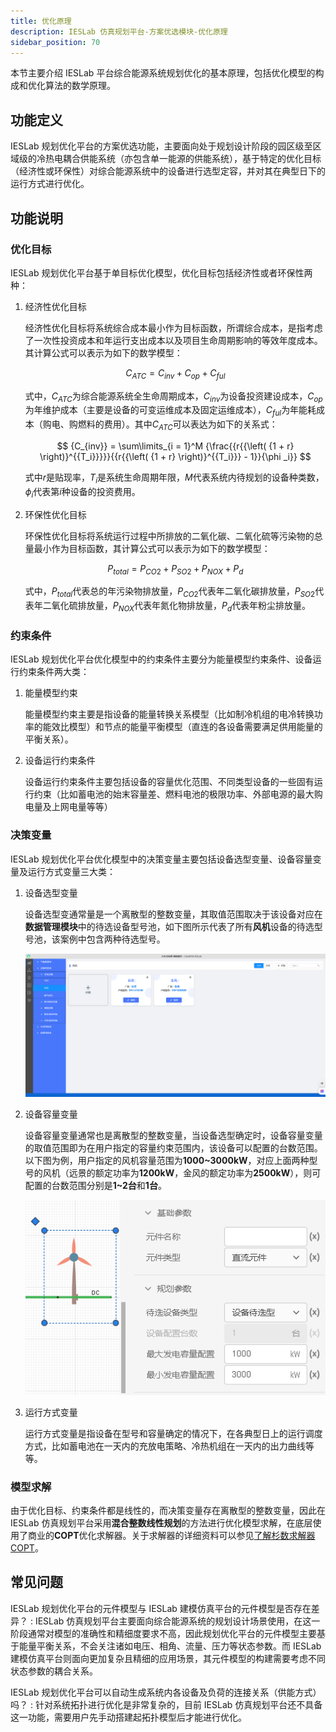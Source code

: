 ```yaml
---
title: 优化原理
description: IESLab 仿真规划平台-方案优选模块-优化原理
sidebar_position: 70
---
```


本节主要介绍 IESLab 平台综合能源系统规划优化的基本原理，包括优化模型的构成和优化算法的数学原理。

## 功能定义

IESLab 规划优化平台的方案优选功能，主要面向处于规划设计阶段的园区级至区域级的冷热电耦合供能系统（亦包含单一能源的供能系统），基于特定的优化目标（经济性或环保性）对综合能源系统中的设备进行选型定容，并对其在典型日下的运行方式进行优化。

## 功能说明

### 优化目标

IESLab 规划优化平台基于单目标优化模型，优化目标包括经济性或者环保性两种：

1. 经济性优化目标
   
   经济性优化目标将系统综合成本最小作为目标函数，所谓综合成本，是指考虑了一次性投资成本和年运行支出成本以及项目生命周期影响的等效年度成本。其计算公式可以表示为如下的数学模型：

   $$
    C_{ATC}=C_{inv}+C_{op}+C_{ful}
   $$

   式中，$C_{ATC}$为综合能源系统全生命周期成本，$C_{inv}$为设备投资建设成本，$C_{op}$为年维护成本（主要是设备的可变运维成本及固定运维成本），$C_{ful}$为年能耗成本（购电、购燃料的费用）。其中$C_{ATC}$可以表达为如下的关系式：

   $$
    {C_{inv}} = \sum\limits_{i = 1}^M {\frac{{r{{\left( {1 + r} \right)}^{{T_i}}}}}{{r{{\left( {1 + r} \right)}^{{T_i}}} - 1}}{\phi _i}} 
   $$

   式中$r$是贴现率，$T_i$是系统生命周期年限，$M$代表系统内待规划的设备种类数，$\phi _i$代表第$i$种设备的投资费用。

2. 环保性优化目标

   环保性优化目标将系统运行过程中所排放的二氧化碳、二氧化硫等污染物的总量最小作为目标函数，其计算公式可以表示为如下的数学模型：

   $$
    P_{total}=P_{CO2}+P_{SO2}+P_{NOX}+P_{d}
   $$

   式中，$P_{total}$代表总的年污染物排放量，$P_{CO2}$代表年二氧化碳排放量，$P_{SO2}$代表年二氧化硫排放量，$P_{NOX}$代表年氮化物排放量，$P_{d}$代表年粉尘排放量。

### 约束条件

IESLab 规划优化平台优化模型中的约束条件主要分为能量模型约束条件、设备运行约束条件两大类：

1. 能量模型约束
   
   能量模型约束主要是指设备的能量转换关系模型（比如制冷机组的电冷转换功率的能效比模型）和节点的能量平衡模型（直连的各设备需要满足供用能量的平衡关系）。

2. 设备运行约束条件
   
   设备运行约束条件主要包括设备的容量优化范围、不同类型设备的一些固有运行约束（比如蓄电池的始末容量差、燃料电池的极限功率、外部电源的最大购电量及上网电量等等）

### 决策变量

IESLab 规划优化平台优化模型中的决策变量主要包括设备选型变量、设备容量变量及运行方式变量三大类：

1. 设备选型变量
   
   设备选型变通常量是一个离散型的整数变量，其取值范围取决于该设备对应在**数据管理模块**中的待选设备型号池，如下图所示代表了所有**风机**设备的待选型号池，该案例中包含两种待选型号。

   ![风机设备的待选型号池 =x700](./windturbine_pool.jpg "风机设备的待选型号池")

2. 设备容量变量
   
   设备容量变量通常也是离散型的整数变量，当设备选型确定时，设备容量变量的取值范围即为在用户指定的容量约束范围内，该设备可以配置的台数范围。以下图为例，用户指定的风机容量范围为**1000~3000kW**，对应上面两种型号的风机（远景的额定功率为**1200kW**，金风的额定功率为**2500kW**），则可配置的台数范围分别是**1~2台**和**1台**。

   ![风机设备的容量配置范围 =x400](./capacity_limit.jpg "风机设备的容量配置范围")

3. 运行方式变量
   
   运行方式变量是指设备在型号和容量确定的情况下，在各典型日上的运行调度方式，比如蓄电池在一天内的充放电策略、冷热机组在一天内的出力曲线等等。

### 模型求解

由于优化目标、约束条件都是线性的，而决策变量存在离散型的整数变量，因此在 IESLab 仿真规划平台采用**混合整数线性规划**的方法进行优化模型求解，在底层使用了商业的**COPT**优化求解器。关于求解器的详细资料可以参见<a href="https://www.shanshu.ai/solver">了解杉数求解器COPT</a>。

## 常见问题

IESLab 规划优化平台的元件模型与 IESLab 建模仿真平台的元件模型是否存在差异？
: IESLab 仿真规划平台主要面向综合能源系统的规划设计场景使用，在这一阶段通常对模型的准确性和精细度要求不高，因此规划优化平台的元件模型主要基于能量平衡关系，不会关注诸如电压、相角、流量、压力等状态参数。而 IESLab 建模仿真平台则面向更加复杂且精细的应用场景，其元件模型的构建需要考虑不同状态参数的耦合关系。

IESLab 规划优化平台可以自动生成系统内各设备及负荷的连接关系（供能方式）吗？
: 针对系统拓扑进行优化是非常复杂的，目前 IESLab 仿真规划平台还不具备这一功能，需要用户先手动搭建起拓扑模型后才能进行优化。